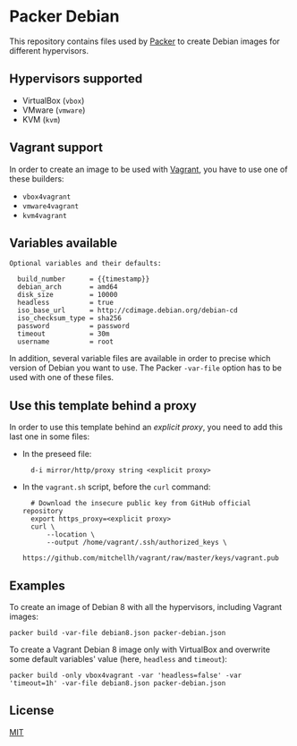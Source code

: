 # Packer Debian

This repository contains files used by [Packer][packer] to create Debian images for different hypervisors.

## Hypervisors supported

* VirtualBox (`vbox`)
* VMware (`vmware`)
* KVM (`kvm`)

## Vagrant support

In order to create an image to be used with [Vagrant][vagrant], you have to use one of these builders:

* `vbox4vagrant`
* `vmware4vagrant`
* `kvm4vagrant`

## Variables available

    Optional variables and their defaults:

      build_number      = {{timestamp}}
      debian_arch       = amd64
      disk_size         = 10000
      headless          = true
      iso_base_url      = http://cdimage.debian.org/debian-cd
      iso_checksum_type = sha256
      password          = password
      timeout           = 30m
      username          = root

In addition, several variable files are available in order to precise which version of Debian you want to use. The Packer `-var-file` option has to be used with one of these files.

## Use this template behind a proxy

In order to use this template behind an *explicit proxy*, you need to add this last one in some files:

* In the preseed file:

        d-i mirror/http/proxy string <explicit proxy>

* In the `vagrant.sh` script, before the `curl` command:

        # Download the insecure public key from GitHub official repository
        export https_proxy=<explicit proxy>
        curl \
            --location \
            --output /home/vagrant/.ssh/authorized_keys \
            https://github.com/mitchellh/vagrant/raw/master/keys/vagrant.pub

## Examples

To create an image of Debian 8 with all the hypervisors, including Vagrant images:

    packer build -var-file debian8.json packer-debian.json

To create a Vagrant Debian 8 image only with VirtualBox and overwrite some default variables' value (here, `headless` and `timeout`):

    packer build -only vbox4vagrant -var 'headless=false' -var 'timeout=1h' -var-file debian8.json packer-debian.json

## License

[MIT][license]

 [packer]: https://packer.io/
 [vagrant]: https://www.vagrantup.com/
 [license]: http://opensource.org/licenses/MIT
